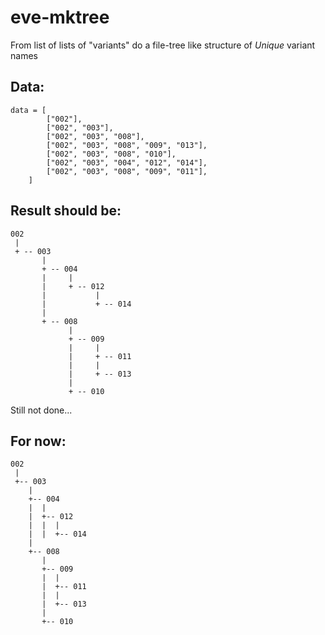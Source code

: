 # eve-mktree

From list of lists of "variants" do a file-tree like structure of *Unique* variant names


## Data:

```
data = [
        ["002"],
        ["002", "003"],
        ["002", "003", "008"],
        ["002", "003", "008", "009", "013"],
        ["002", "003", "008", "010"],
        ["002", "003", "004", "012", "014"],
        ["002", "003", "008", "009", "011"],
    ]
```

## Result should be:

```
002
 |
 + -- 003
       |
       + -- 004
       |     |
       |     + -- 012
       |           |
       |           + -- 014
       |
       + -- 008
             |
             + -- 009
             |     |
             |     + -- 011
             |     |
             |     + -- 013
             |
             + -- 010
```

Still not done...

## For now:

```
002
 |
 +-- 003
    |
    +-- 004
    |  |
    |  +-- 012
    |  |  |
    |  |  +-- 014
    |
    +-- 008
       |
       +-- 009
       |  |
       |  +-- 011
       |  |
       |  +-- 013
       |
       +-- 010
```
